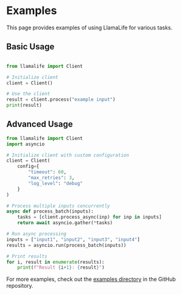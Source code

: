 # Examples

This page provides examples of using LlamaLife for various tasks.

## Basic Usage

```python

from llamalife import Client

# Initialize client
client = Client()

# Use the client
result = client.process("example input")
print(result)
```

## Advanced Usage

```python
from llamalife import Client
import asyncio

# Initialize client with custom configuration
client = Client(
    config={
        "timeout": 60,
        "max_retries": 3,
        "log_level": "debug"
    }
)

# Process multiple inputs concurrently
async def process_batch(inputs):
    tasks = [client.process_async(inp) for inp in inputs]
    return await asyncio.gather(*tasks)

# Run async processing
inputs = ["input1", "input2", "input3", "input4"]
results = asyncio.run(process_batch(inputs))

# Print results
for i, result in enumerate(results):
    print(f"Result {i+1}: {result}")
```

For more examples, check out the [examples directory](https://github.com/llamasearchai/llamalife/tree/main/examples) in the GitHub repository.
